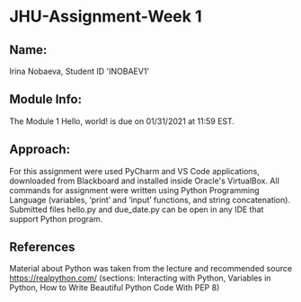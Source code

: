 # JHU-Assignment-Week 1

## Name: 
Irina Nobaeva, Student ID 'INOBAEV1'

## Module Info: 
The Module 1 Hello, world! is due on 01/31/2021 at 11:59 EST.

## Approach: 
For this assignment were used PyCharm and VS Code applications, downloaded from Blackboard and installed inside Oracle's VirtualBox. All commands for assignment were written using Python Programming Language (variables, ‘print’ and ‘input’ functions, and string concatenation). Submitted files hello.py and due_date.py can be open in any IDE that support Python program.

## References
Material about Python was taken from the lecture and recommended source https://realpython.com/ (sections: Interacting with Python, Variables in Python, How to Write Beautiful Python Code With PEP 8)
